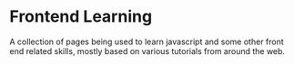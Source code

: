 # Frontend Learning

A collection of pages being used to learn javascript and some other front end related skills, mostly based on various tutorials from around the web.
